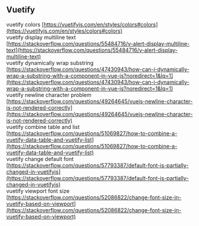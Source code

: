 
## Vuetify

vuetify colors [https://vuetifyjs.com/en/styles/colors#colors](https://vuetifyjs.com/en/styles/colors#colors)  
vuetify display multiline text [https://stackoverflow.com/questions/55484716/v-alert-display-multiline-text](https://stackoverflow.com/questions/55484716/v-alert-display-multiline-text)  
vuetify dynamically wrap substring [https://stackoverflow.com/questions/47430943/how-can-i-dynamically-wrap-a-substring-with-a-component-in-vue-js?noredirect=1&lq=1](https://stackoverflow.com/questions/47430943/how-can-i-dynamically-wrap-a-substring-with-a-component-in-vue-js?noredirect=1&lq=1)  
vuetify newline character problem [https://stackoverflow.com/questions/49264645/vuejs-newline-character-is-not-rendered-correctly](https://stackoverflow.com/questions/49264645/vuejs-newline-character-is-not-rendered-correctly)  
vuetify combine table and list [https://stackoverflow.com/questions/51069827/how-to-combine-a-vuetify-data-table-and-vuetify-list](https://stackoverflow.com/questions/51069827/how-to-combine-a-vuetify-data-table-and-vuetify-list)  
vuetify change default font [https://stackoverflow.com/questions/57793387/default-font-is-partially-changed-in-vuetifyjs](https://stackoverflow.com/questions/57793387/default-font-is-partially-changed-in-vuetifyjs)  
vuetify viewport font size [https://stackoverflow.com/questions/52086822/change-font-size-in-vuetify-based-on-viewport](https://stackoverflow.com/questions/52086822/change-font-size-in-vuetify-based-on-viewport)

